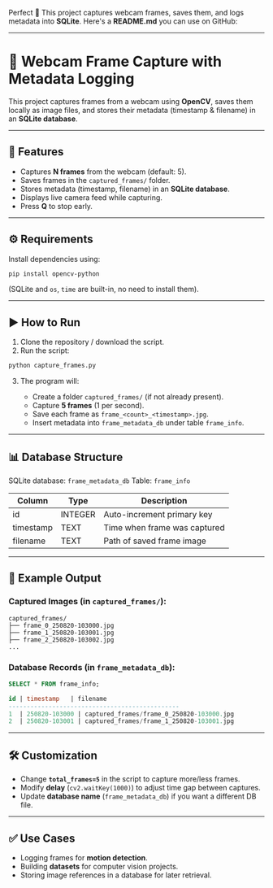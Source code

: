 Perfect 🚀 This project captures webcam frames, saves them, and logs metadata into **SQLite**. Here's a **README.md** you can use on GitHub:

---

# 📸 Webcam Frame Capture with Metadata Logging

This project captures frames from a webcam using **OpenCV**, saves them locally as image files, and stores their metadata (timestamp & filename) in an **SQLite database**.

---

## 🚀 Features

* Captures **N frames** from the webcam (default: 5).
* Saves frames in the `captured_frames/` folder.
* Stores metadata (timestamp, filename) in an **SQLite database**.
* Displays live camera feed while capturing.
* Press **Q** to stop early.

---

## ⚙️ Requirements

Install dependencies using:

```bash
pip install opencv-python
```

(SQLite and `os`, `time` are built-in, no need to install them).

---

## ▶️ How to Run

1. Clone the repository / download the script.
2. Run the script:

```bash
python capture_frames.py
```

3. The program will:

   * Create a folder `captured_frames/` (if not already present).
   * Capture **5 frames** (1 per second).
   * Save each frame as `frame_<count>_<timestamp>.jpg`.
   * Insert metadata into `frame_metadata_db` under table `frame_info`.

---

## 📊 Database Structure

SQLite database: `frame_metadata_db`
Table: `frame_info`

| Column    | Type    | Description                  |
| --------- | ------- | ---------------------------- |
| id        | INTEGER | Auto-increment primary key   |
| timestamp | TEXT    | Time when frame was captured |
| filename  | TEXT    | Path of saved frame image    |

---

## 📂 Example Output

### Captured Images (in `captured_frames/`):

```
captured_frames/
├── frame_0_250820-103000.jpg
├── frame_1_250820-103001.jpg
├── frame_2_250820-103002.jpg
...
```

### Database Records (in `frame_metadata_db`):

```sql
SELECT * FROM frame_info;

id | timestamp   | filename
-----------------------------------------------
1  | 250820-103000 | captured_frames/frame_0_250820-103000.jpg
2  | 250820-103001 | captured_frames/frame_1_250820-103001.jpg
```

---

## 🛠 Customization

* Change **`total_frames=5`** in the script to capture more/less frames.
* Modify **delay** (`cv2.waitKey(1000)`) to adjust time gap between captures.
* Update **database name** (`frame_metadata_db`) if you want a different DB file.

---

## ✅ Use Cases

* Logging frames for **motion detection**.
* Building **datasets** for computer vision projects.
* Storing image references in a database for later retrieval.
 

